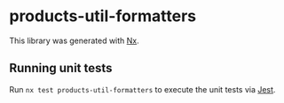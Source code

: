 # products-util-formatters

This library was generated with [Nx](https://nx.dev).

## Running unit tests

Run `nx test products-util-formatters` to execute the unit tests via [Jest](https://jestjs.io).
